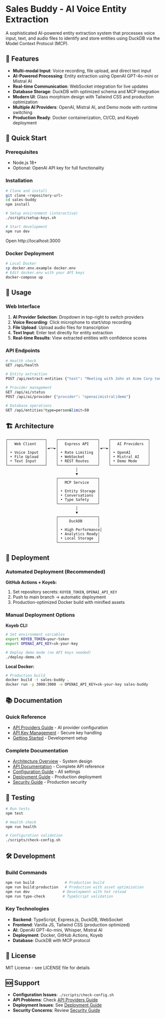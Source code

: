 # Sales Buddy - AI Voice Entity Extraction

A sophisticated AI-powered entity extraction system that processes voice input, text, and audio files to identify and store entities using DuckDB via the Model Context Protocol (MCP).

## 🌟 Features

- **Multi-modal Input**: Voice recording, file upload, and direct text input
- **AI-Powered Processing**: Entity extraction using OpenAI GPT-4o-mini or Mistral AI  
- **Real-time Communication**: WebSocket integration for live updates
- **Database Storage**: DuckDB with optimized schema and MCP integration
- **Modern UI**: Glass morphism design with Tailwind CSS and production optimization
- **Multiple AI Providers**: OpenAI, Mistral AI, and Demo mode with runtime switching
- **Production Ready**: Docker containerization, CI/CD, and Koyeb deployment

## 🚀 Quick Start

### Prerequisites
- Node.js 18+
- Optional: OpenAI API key for full functionality

### Installation

```bash
# Clone and install
git clone <repository-url>
cd sales-buddy
npm install

# Setup environment (interactive)
./scripts/setup-keys.sh

# Start development
npm run dev
```

Open http://localhost:3000

### Docker Deployment

```bash
# Local Docker
cp docker.env.example docker.env
# Edit docker.env with your API keys
docker-compose up
```

## 🎯 Usage

### Web Interface
1. **AI Provider Selection**: Dropdown in top-right to switch providers
2. **Voice Recording**: Click microphone to start/stop recording  
3. **File Upload**: Upload audio files for transcription
4. **Text Input**: Enter text directly for entity extraction
5. **Real-time Results**: View extracted entities with confidence scores

### API Endpoints

```bash
# Health check
GET /api/health

# Entity extraction  
POST /api/extract-entities {"text": "Meeting with John at Acme Corp tomorrow"}

# Provider management
GET /api/ai/status
POST /api/ai/provider {"provider": "openai|mistral|demo"}

# Database operations
GET /api/entities?type=person&limit=50
```

## 🏗️ Architecture

```
┌─────────────────┐    ┌──────────────────┐    ┌─────────────────┐
│   Web Client    │    │   Express API    │    │   AI Providers  │
│                 │◄──►│                  │◄──►│                 │
│ • Voice Input   │    │ • Rate Limiting  │    │ • OpenAI        │
│ • File Upload   │    │ • WebSocket      │    │ • Mistral AI    │
│ • Text Input    │    │ • REST Routes    │    │ • Demo Mode     │
└─────────────────┘    └──────────────────┘    └─────────────────┘
                                │
                                ▼
                       ┌──────────────────┐
                       │   MCP Service    │
                       │                  │
                       │ • Entity Storage │
                       │ • Conversations  │
                       │ • Type Safety    │
                       └──────────────────┘
                                │
                                ▼
                       ┌──────────────────┐
                       │     DuckDB       │
                       │                  │
                       │ • High Performance│
                       │ • Analytics Ready│
                       │ • Local Storage  │
                       └──────────────────┘
```

## 🚀 Deployment

### Automated Deployment (Recommended)

**GitHub Actions + Koyeb:**
1. Set repository secrets: `KOYEB_TOKEN`, `OPENAI_API_KEY`  
2. Push to main branch → automatic deployment
3. Production-optimized Docker build with minified assets

### Manual Deployment Options

**Koyeb CLI:**
```bash
# Set environment variables
export KOYEB_TOKEN=your-token
export OPENAI_API_KEY=sk-your-key

# Deploy demo mode (no API keys needed)
./deploy-demo.sh
```

**Local Docker:**
```bash
# Production build
docker build -t sales-buddy .
docker run -p 3000:3000 -e OPENAI_API_KEY=sk-your-key sales-buddy
```

## 📚 Documentation

### Quick Reference
- [API Providers Guide](docs/guides/API_PROVIDERS.md) - AI provider configuration
- [API Key Management](docs/security/API_KEY_MANAGEMENT.md) - Secure key handling
- [Getting Started](docs/guides/GETTING_STARTED.md) - Development setup

### Complete Documentation
- [Architecture Overview](docs/ARCHITECTURE.md) - System design
- [API Documentation](docs/API.md) - Complete API reference  
- [Configuration Guide](docs/guides/CONFIGURATION.md) - All settings
- [Deployment Guide](docs/deployment/DEPLOYMENT.md) - Production deployment
- [Security Guide](docs/security/DEVOPS_SECURITY.md) - Production security

## 🧪 Testing

```bash
# Run tests
npm test

# Health check
npm run health

# Configuration validation
./scripts/check-config.sh
```

## 🛠️ Development

### Build Commands
```bash
npm run build              # Production build
npm run build:production   # Production with asset optimization  
npm run dev               # Development with hot reload
npm run type-check        # TypeScript validation
```

### Key Technologies
- **Backend**: TypeScript, Express.js, DuckDB, WebSocket
- **Frontend**: Vanilla JS, Tailwind CSS (production optimized)
- **AI**: OpenAI GPT-4o-mini, Whisper, Mistral AI
- **Deployment**: Docker, GitHub Actions, Koyeb
- **Database**: DuckDB with MCP protocol

## 📄 License

MIT License - see LICENSE file for details

## 🆘 Support

- **Configuration Issues**: `./scripts/check-config.sh`
- **API Problems**: Check [API Providers Guide](docs/guides/API_PROVIDERS.md)
- **Deployment Issues**: See [Deployment Guide](docs/deployment/DEPLOYMENT.md)
- **Security Concerns**: Review [Security Guide](docs/security/DEVOPS_SECURITY.md) 